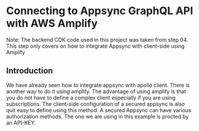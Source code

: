 # Connecting to Appsync GraphQL API with AWS Amplify

Note: The backend CDK code used in this project was taken from step 04. This step only covers on how to integrate Appsync with client-side using Amplify

## Introduction

We have already seen how to integrate appsync with apollo client. There is another way to do it using amplify. The advantage of using amplify is that you do not have to define a complex client especially if you are using subscriptions.
The client-side configuration of a secured appsync is also quit easy to define using this method. A secured Appsync can have various authorization methods. The one we are using in this example is procted by an API-KEY.
